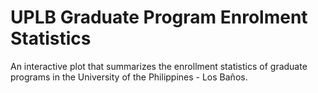 # UPLB Graduate Program Enrolment Statistics
An interactive plot that summarizes the enrollment statistics of graduate programs in the University of the Philippines - Los Baños.
